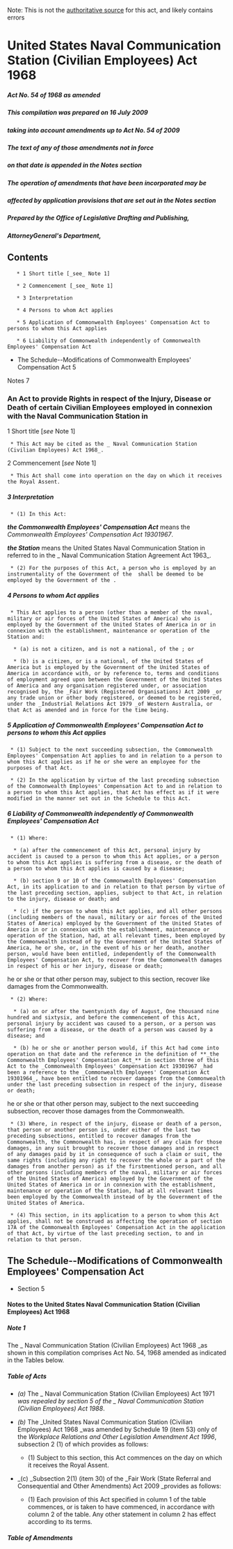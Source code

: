 Note: This is not the [authoritative source](https://www.comlaw.gov.au/Details/C2009C00330) for this act, and likely contains errors

# United States Naval Communication Station (Civilian Employees) Act 1968

##### Act No. 54 of 1968 as amended

##### This compilation was prepared on 16 July 2009
##### taking into account amendments up to Act No. 54 of 2009


##### The text of any of those amendments not in force
##### on that date is appended in the Notes section


##### The operation of amendments that have been incorporated may be 
##### affected by application provisions that are set out in the Notes section


##### Prepared by the Office of Legislative Drafting and Publishing,
##### AttorneyGeneral's Department, 


## Contents

       * 1 Short title [_see_ Note 1] 

       * 2 Commencement [_see_ Note 1] 

       * 3 Interpretation 

       * 4 Persons to whom Act applies 

       * 5 Application of Commonwealth Employees' Compensation Act to persons to whom this Act applies 

       * 6 Liability of Commonwealth independently of Commonwealth Employees' Compensation Act 

   * The Schedule--Modifications of Commonwealth Employees' Compensation Act	5

Notes	7

### An Act to provide Rights in respect of the Injury, Disease or Death of certain Civilian Employees employed in connexion with the  Naval Communication Station in 

1  Short title [_see_ Note 1]

     * This Act may be cited as the _ Naval Communication Station (Civilian Employees) Act 1968_.

2  Commencement [_see_ Note 1]

     * This Act shall come into operation on the day on which it receives the Royal Assent.

##### 3  Interpretation

     * (1) In this Act:

**_the Commonwealth Employees' Compensation Act_** means the _Commonwealth Employees' Compensation Act 19301967_.

**_the Station_** means the United States Naval Communication Station in  referred to in the _ Naval Communication Station Agreement Act 1963_.

     * (2) For the purposes of this Act, a person who is employed by an instrumentality of the Government of the  shall be deemed to be employed by the Government of the .

##### 4  Persons to whom Act applies

     * This Act applies to a person (other than a member of the naval, military or air forces of the United States of America) who is employed by the Government of the United States of America in or in connexion with the establishment, maintenance or operation of the Station and:

      * (a) is not a citizen, and is not a national, of the ; or

      * (b) is a citizen, or is a national, of the United States of America but is employed by the Government of the United States of America in accordance with, or by reference to, terms and conditions of employment agreed upon between the Government of the United States of America and any organisation registered under, or association recognised by, the _Fair Work (Registered Organisations) Act 2009 _or any trade union or other body registered, or deemed to be registered, under the _Industrial Relations Act 1979 _of Western Australia, or that Act as amended and in force for the time being.

##### 5  Application of Commonwealth Employees' Compensation Act to persons to whom this Act applies

     * (1) Subject to the next succeeding subsection, the Commonwealth Employees' Compensation Act applies to and in relation to a person to whom this Act applies as if he or she were an employee for the purposes of that Act.

     * (2) In the application by virtue of the last preceding subsection of the Commonwealth Employees' Compensation Act to and in relation to a person to whom this Act applies, that Act has effect as if it were modified in the manner set out in the Schedule to this Act.

##### 6  Liability of Commonwealth independently of Commonwealth Employees' Compensation Act

     * (1) Where:

      * (a) after the commencement of this Act, personal injury by accident is caused to a person to whom this Act applies, or a person to whom this Act applies is suffering from a disease, or the death of a person to whom this Act applies is caused by a disease;

      * (b) section 9 or 10 of the Commonwealth Employees' Compensation Act, in its application to and in relation to that person by virtue of the last preceding section, applies, subject to that Act, in relation to the injury, disease or death; and

      * (c) if the person to whom this Act applies, and all other persons (including members of the naval, military or air forces of the United States of America) employed by the Government of the United States of America in or in connexion with the establishment, maintenance or operation of the Station, had, at all relevant times, been employed by the Commonwealth instead of by the Government of the United States of America, he or she, or, in the event of his or her death, another person, would have been entitled, independently of the Commonwealth Employees' Compensation Act, to recover from the Commonwealth damages in respect of his or her injury, disease or death;

he or she or that other person may, subject to this section, recover like damages from the Commonwealth.

     * (2) Where:

      * (a) on or after the twentyninth day of August, One thousand nine hundred and sixtysix, and before the commencement of this Act, personal injury by accident was caused to a person, or a person was suffering from a disease, or the death of a person was caused by a disease; and

      * (b) he or she or another person would, if this Act had come into operation on that date and the reference in the definition of **_the Commonwealth Employees' Compensation Act_** in section three of this Act to the _Commonwealth Employees' Compensation Act 19301967 _had been a reference to the _Commonwealth Employees' Compensation Act 19301964_, have been entitled to recover damages from the Commonwealth under the last preceding subsection in respect of the injury, disease or death;

he or she or that other person may, subject to the next succeeding subsection, recover those damages from the Commonwealth.

     * (3) Where, in respect of the injury, disease or death of a person, that person or another person is, under either of the last two preceding subsections, entitled to recover damages from the Commonwealth, the Commonwealth has, in respect of any claim for those damages, in any suit brought to recover those damages and in respect of any damages paid by it in consequence of such a claim or suit, the same rights (including any right to recover the whole or a part of the damages from another person) as if the firstmentioned person, and all other persons (including members of the naval, military or air forces of the United States of America) employed by the Government of the United States of America in or in connexion with the establishment, maintenance or operation of the Station, had at all relevant times been employed by the Commonwealth instead of by the Government of the United States of America.

     * (4) This section, in its application to a person to whom this Act applies, shall not be construed as affecting the operation of section 17A of the Commonwealth Employees' Compensation Act in the application of that Act, by virtue of the last preceding section, to and in relation to that person. 

## The Schedule--Modifications of Commonwealth Employees' Compensation Act

   * Section 5

#### Notes to the United States Naval Communication Station (Civilian Employees) Act 1968

##### Note 1

The _ Naval Communication Station (Civilian Employees) Act 1968 _as shown in this compilation comprises Act No. 54, 1968 amended as indicated in the Tables below.

##### Table of Acts

  * _(a)_	The _ Naval Communication Station (Civilian Employees) Act 1971 _was repealed by section 5 of the _ Naval Communication Station (Civilian Employees) Act 1988_.

  * _(b)_	The _United States Naval Communication Station (Civilian Employees) Act 1968 _was amended by Schedule 19 (item 53) only of the _Workplace Relations and Other Legislation Amendment Act 1996_, subsection 2 (1) of which provides as follows:

      * (1) Subject to this section, this Act commences on the day on which it receives the Royal Assent.

  * _(c)	_Subsection 2(1) (item 30) of the _Fair Work (State Referral and Consequential and Other Amendments) Act 2009 _provides as follows:

      * (1) Each provision of this Act specified in column 1 of the table commences, or is taken to have commenced, in accordance with column 2 of the table. Any other statement in column 2 has effect according to its terms.

##### Table of Amendments

